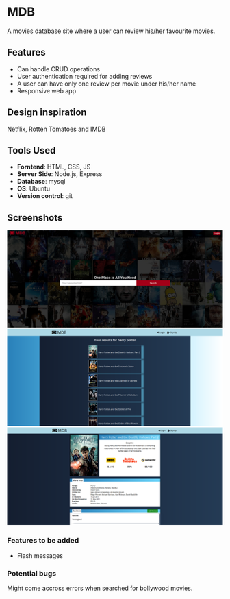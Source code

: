 # MDB
A movies database site where a user can review his/her favourite movies.

## Features
- Can handle CRUD operations
- User authentication required for adding reviews
- A user can have only one review per movie under his/her name
- Responsive web app

## Design inspiration
Netflix, Rotten Tomatoes and IMDB

## Tools Used
- **Forntend**: HTML, CSS, JS
- **Server Side**: Node.js, Express
- **Database**: mysql
- **OS**: Ubuntu
- **Version control**: git

## Screenshots
![](./images/homepage.jpg)
![](./images/results_page.png)
![](./images/title.png)


### Features to be added
- Flash messages

### Potential bugs
Might come accross errors when searched for bollywood movies.
